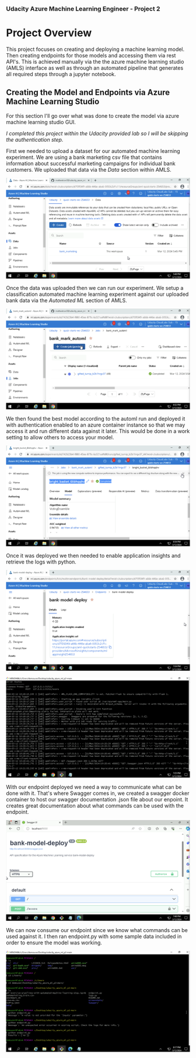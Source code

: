 ### Udacity Azure Machine Learning Engineer - Project 2

# Project Overview
This project focuses on creating and deploying a machine learning model. Then creating endpoints for those models and accessing them via rest API's. This is achieved manually via the the azure machine learning studio (AMLS) interface as well as through an automated pipeline that generates all required steps through a jupyter notebook.

## Creating the Model and Endpoints via Azure Machine Learning Studio
For this section I'll go over what was done to create the model via azure machine learning studio GUI.

*I completed this project within the Udacity provided lab so I will be skipping the authentication step.*

First we needed to upload a dataset for our automated machine learning experiment. We are using a bank marketing csv file that contains information about successful marketing campaigns for individual bank customers. We uploaded that data via the *Data* section within AMLS.

![alt text](https://raw.githubusercontent.com/mattwatson50/udacity_azure_ml_p2/main/screenshots/bank_marketing_created.png)

Once the data was uploaded then we can run our experiment. We setup a classification automated machine learning experiment against our uploaded bank data via the *Automated ML* section of AMLS.

![alt text](https://raw.githubusercontent.com/mattwatson50/udacity_azure_ml_p2/main/screenshots/completed_automl_run.png)

We then found the best model according to the automl run and deployed it with authentication enabled to an azure container instance so that we may access it and run different data against it later. This would be done in a work setting to allow others to access your model.

![alt text](https://raw.githubusercontent.com/mattwatson50/udacity_azure_ml_p2/main/screenshots/best_model.png)

Once it was deployed we then needed to enable application insights and retrieve the logs with python.

![alt text](https://raw.githubusercontent.com/mattwatson50/udacity_azure_ml_p2/main/screenshots/app_insights_enabled.png)

![alt text](https://raw.githubusercontent.com/mattwatson50/udacity_azure_ml_p2/main/screenshots/logs_running_terminal.png)

With our endpoint deployed we need a way to communicate what can be done with it. That's where Swagger comes in, we created a swagger docker container to host our swagger documentation .json file about our enpoint. It creates great documentation about what commands can be used with the endpoint.

![alt text](https://raw.githubusercontent.com/mattwatson50/udacity_azure_ml_p2/main/screenshots/swagger_running.png)

We can now consume our endpoint since we know what commands can be used against it. I then ran endpoint.py with some sample data included in order to ensure the model was working.

![alt text](https://raw.githubusercontent.com/mattwatson50/udacity_azure_ml_p2/main/screenshots/endpoint_success.png)

